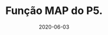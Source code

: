 ---
layout: page
title: "Função MAP do P5."
date: 2020-06-03
type: video
description: Neste vídeo eu introduzo a função "map" do P5js. Esta função é muito útil pois conseguimos facilmente mapear um range em outro range. É preciso prática pra pegar o jeito com essa função.
entry_number: 45
youtube_video_id: t-9VrqGTfhg
repository: 0045-funcao-map-curso-js-p5-parte20
has_code: false
has_p5: true
p5_code_id: IFFKbcp7E
tags: [Curso Javascript, P5, Map]
playlists: [Curso de JavaScript com P5.js]
permalink: /curso-javascript-p5-20/
---